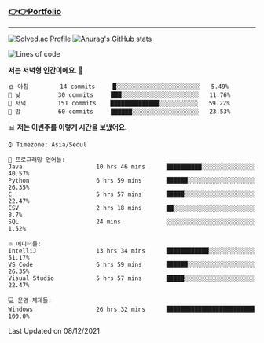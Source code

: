 
### [👉👉Portfolio](https://steady-gorilla-0b3.notion.site/1e53e286fab74337ababe1ba02f6fddd)



---

<!--
**PungwonLee/PungwonLee** is a ✨ _special_ ✨ repository because its `README.md` (this file) appears on your GitHub profile.

Here are some ideas to get you started:

- 🔭 I’m currently working on ...
- 🌱 I’m currently learning ...
- 👯 I’m looking to collaborate on ...
- 🤔 I’m looking for help with ...
- 💬 Ask me about ...
- 📫 How to reach me: ...
- 😄 Pronouns: ...
- ⚡ Fun fact: ...
-->
[![Solved.ac Profile](http://mazassumnida.wtf/api/v2/generate_badge?boj=vnddnjs00)](https://solved.ac/vnddnjs00/)
![Anurag's GitHub stats](https://github-readme-stats.vercel.app/api?username=PungwonLee&show_icons=true&theme=radical)
<!--START_SECTION:waka-->
![Lines of code](https://img.shields.io/badge/%EC%A0%80%EB%8A%94%20%EC%97%AC%ED%83%9C%EA%B9%8C%EC%A7%80%20-82%20Thousand%20%EC%A4%84%EC%9D%98%20%EC%BD%94%EB%93%9C%EB%A5%BC%20%EC%9E%91%EC%84%B1%ED%96%88%EC%96%B4%EC%9A%94.-blue)

**저는 저녁형 인간이에요. 🦉** 

```text
🌞 아침         14 commits     █░░░░░░░░░░░░░░░░░░░░░░░░   5.49% 
🌆 낮　         30 commits     ███░░░░░░░░░░░░░░░░░░░░░░   11.76% 
🌃 저녁         151 commits    ██████████████░░░░░░░░░░░   59.22% 
🌙 밤　         60 commits     ██████░░░░░░░░░░░░░░░░░░░   23.53%

```


📊 **저는 이번주를 이렇게 시간을 보냈어요.** 

```text
⌚︎ Timezone: Asia/Seoul

💬 프로그래밍 언어들: 
Java                     10 hrs 46 mins      ██████████░░░░░░░░░░░░░░░   40.57% 
Python                   6 hrs 59 mins       ██████░░░░░░░░░░░░░░░░░░░   26.35% 
C                        5 hrs 57 mins       █████░░░░░░░░░░░░░░░░░░░░   22.47% 
CSV                      2 hrs 18 mins       ██░░░░░░░░░░░░░░░░░░░░░░░   8.7% 
SQL                      24 mins             ░░░░░░░░░░░░░░░░░░░░░░░░░   1.52%

🔥 에디터들: 
IntelliJ                 13 hrs 34 mins      ████████████░░░░░░░░░░░░░   51.17% 
VS Code                  6 hrs 59 mins       ██████░░░░░░░░░░░░░░░░░░░   26.35% 
Visual Studio            5 hrs 57 mins       █████░░░░░░░░░░░░░░░░░░░░   22.47%

💻 운영 체제들: 
Windows                  26 hrs 32 mins      █████████████████████████   100.0%

```


 Last Updated on 08/12/2021
<!--END_SECTION:waka-->
